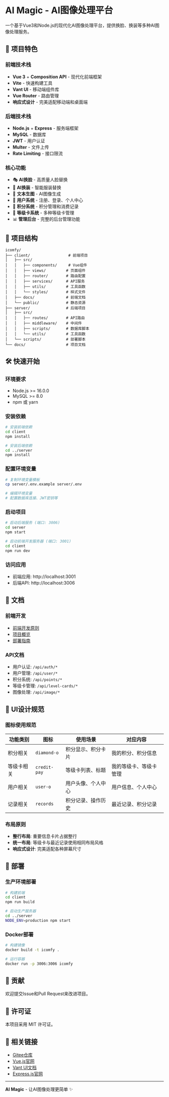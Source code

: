 # AI Magic - AI图像处理平台

一个基于Vue3和Node.js的现代化AI图像处理平台，提供换脸、换装等多种AI图像处理服务。

## 🚀 项目特色

### 前端技术栈
- **Vue 3** + **Composition API** - 现代化前端框架
- **Vite** - 快速构建工具
- **Vant UI** - 移动端组件库
- **Vue Router** - 路由管理
- **响应式设计** - 完美适配移动端和桌面端

### 后端技术栈
- **Node.js** + **Express** - 服务端框架
- **MySQL** - 数据库
- **JWT** - 用户认证
- **Multer** - 文件上传
- **Rate Limiting** - 接口限流

### 核心功能
- 🎭 **AI换脸** - 高质量人脸替换
- 👗 **AI换装** - 智能服装替换
- 🎨 **文本生图** - AI图像生成
- 👤 **用户系统** - 注册、登录、个人中心
- 💎 **积分系统** - 积分管理和消费记录
- 🎫 **等级卡系统** - 多种等级卡管理
- 📊 **管理后台** - 完整的后台管理功能

## 📁 项目结构

```
icomfy/
├── client/                 # 前端项目
│   ├── src/
│   │   ├── components/     # Vue组件
│   │   ├── views/         # 页面组件
│   │   ├── router/        # 路由配置
│   │   ├── services/      # API服务
│   │   ├── utils/         # 工具函数
│   │   └── styles/        # 样式文件
│   ├── docs/              # 前端文档
│   └── public/            # 静态资源
├── server/                # 后端项目
│   ├── src/
│   │   ├── routes/        # API路由
│   │   ├── middleware/    # 中间件
│   │   ├── scripts/       # 数据库脚本
│   │   └── utils/         # 工具函数
│   └── scripts/           # 部署脚本
└── docs/                  # 项目文档
```

## 🛠️ 快速开始

### 环境要求
- Node.js >= 16.0.0
- MySQL >= 8.0
- npm 或 yarn

### 安装依赖

```bash
# 安装前端依赖
cd client
npm install

# 安装后端依赖
cd ../server
npm install
```

### 配置环境变量

```bash
# 复制环境变量模板
cp server/.env.example server/.env

# 编辑环境变量
# 配置数据库连接、JWT密钥等
```

### 启动项目

```bash
# 启动后端服务 (端口: 3006)
cd server
npm start

# 启动前端开发服务器 (端口: 3001)
cd client
npm run dev
```

### 访问应用
- 前端应用: http://localhost:3001
- 后端API: http://localhost:3006

## 📖 文档

### 前端开发
- [前端开发原则](./client/docs/FRONTEND_DEVELOPMENT_PRINCIPLES.md)
- [项目概览](./client/docs/PROJECT_OVERVIEW.md)
- [部署指南](./client/docs/DEPLOYMENT_GUIDE.md)

### API文档
- 用户认证: `/api/auth/*`
- 用户管理: `/api/user/*`
- 积分系统: `/api/points/*`
- 等级卡管理: `/api/level-cards/*`
- 图像处理: `/api/image/*`

## 🎨 UI设计规范

### 图标使用规范
| 功能类别 | 图标 | 使用场景 | 对应内容 |
|---------|------|----------|----------|
| 积分相关 | `diamond-o` | 积分显示、积分卡片 | 我的积分、积分信息 |
| 等级卡相关 | `credit-pay` | 等级卡列表、标题 | 我的等级卡、等级卡管理 |
| 用户相关 | `user-o` | 用户头像、个人中心 | 用户信息、个人中心 |
| 记录相关 | `records` | 积分记录、操作历史 | 最近记录、积分记录 |

### 布局原则
- **整行布局**: 重要信息卡片占据整行
- **统一布局**: 等级卡与最近记录使用相同布局风格
- **响应式设计**: 完美适配各种屏幕尺寸

## 🚀 部署

### 生产环境部署
```bash
# 构建前端
cd client
npm run build

# 启动生产服务器
cd ../server
NODE_ENV=production npm start
```

### Docker部署
```bash
# 构建镜像
docker build -t icomfy .

# 运行容器
docker run -p 3006:3006 icomfy
```

## 🤝 贡献

欢迎提交Issue和Pull Request来改进项目。

## 📄 许可证

本项目采用 MIT 许可证。

## 🔗 相关链接

- [Gitee仓库](https://gitee.com/fooldy/icomfy)
- [Vue.js官网](https://vuejs.org/)
- [Vant UI文档](https://vant-contrib.gitee.io/vant/)
- [Express.js官网](https://expressjs.com/)

---

**AI Magic** - 让AI图像处理更简单 ✨

